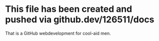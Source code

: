 # This file has been created and pushed via github.dev/126511/docs
That is a GitHub webdevelopment for cool-aid men.